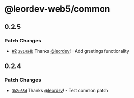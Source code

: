 # @leordev-web5/common

## 0.2.5

### Patch Changes

- [#2](https://github.com/leordev/web5-js/pull/2) [`2814adb`](https://github.com/leordev/web5-js/commit/2814adb314ee2fe1af77d26b780291826142479a) Thanks [@leordev](https://github.com/leordev)! - Add greetings functionality

## 0.2.4

### Patch Changes

- [`3b2c65d`](https://github.com/leordev/web5-js/commit/3b2c65dd4d1fef1b894df715b8a96cea1c114b38) Thanks [@leordev](https://github.com/leordev)! - Test common patch
